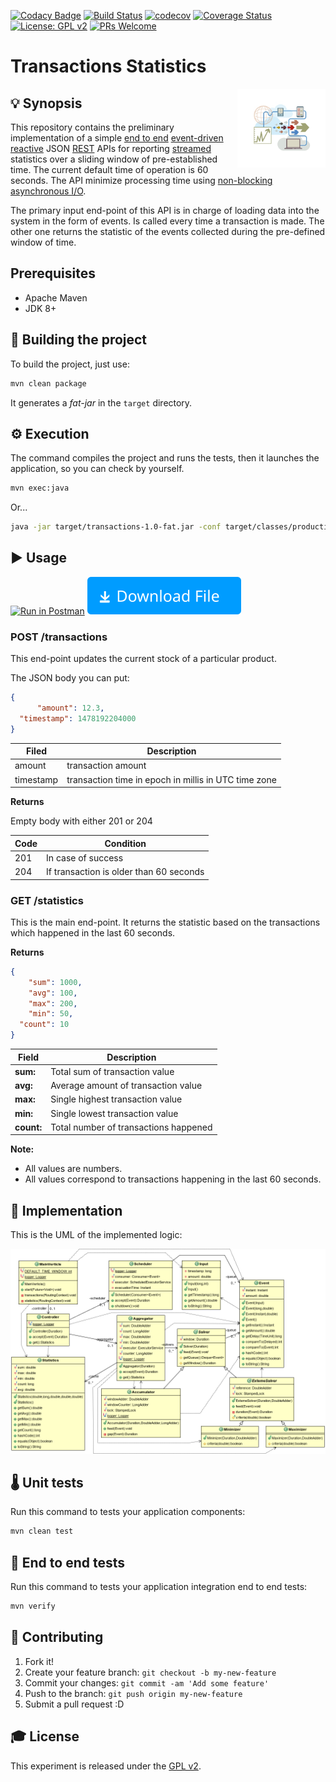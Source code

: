 [![Codacy Badge](https://api.codacy.com/project/badge/Grade/7e7b4472a8d342e3839dd70cbc600838)](https://www.codacy.com/app/cmr/workbook?utm_source=github.com&amp;utm_medium=referral&amp;utm_content=crgz/workbook&amp;utm_campaign=Badge_Grade)
[![Build Status](https://travis-ci.org/crgz/transactions.svg?branch=master)](https://travis-ci.org/crgz/transactions)
[![codecov](https://codecov.io/gh/crgz/transactions/branch/master/graph/badge.svg)](https://codecov.io/gh/crgz/transactions)
[![Coverage Status](https://coveralls.io/repos/github/crgz/transactions/badge.svg?branch=master)](https://coveralls.io/github/crgz/transactions?branch=master)
[![License: GPL v2](https://img.shields.io/badge/License-GPL%20v2-blue.svg)](https://www.gnu.org/licenses/old-licenses/gpl-2.0.en.html)
[![PRs Welcome](https://img.shields.io/badge/PRs-welcome-brightgreen.svg?style=flat-square)](http://makeapullrequest.com)


# Transactions Statistics
<img src="./doc/icons/streaming-icon.jpg?raw=true" width="20%" align="right" style="border:20px solid white">

## 💡 Synopsis

This repository contains the preliminary implementation of a simple [end to end](https://en.wikipedia.org/wiki/End-to-end_principle) [event-driven](https://en.wikipedia.org/wiki/Event-driven_programming) [reactive](https://en.wikipedia.org/wiki/Reactive_programming) JSON [REST](https://en.wikipedia.org/wiki/Representational_state_transfer) APIs for reporting [streamed](https://en.wikipedia.org/wiki/Event_stream_processing) statistics over a sliding window of pre-established time. The current default time of operation is 60 seconds. The API minimize processing time using [non-blocking asynchronous I/O](https://en.wikipedia.org/wiki/Asynchronous_I/O).

The primary input end-point of this API is in charge of loading data into the system in the form of events. Is called every time a transaction is made. The other one returns the statistic of the events collected during the pre-defined window of time. 

## Prerequisites

* Apache Maven
* JDK 8+

## 💾 Building the project

To build the project, just use:
```bash
mvn clean package
```
It generates a _fat-jar_ in the `target` directory.
## ⚙️ Execution
The command compiles the project and runs the tests, then  it launches the application, so you can check by yourself.

```bash
mvn exec:java
```
Or...
```bash
java -jar target/transactions-1.0-fat.jar -conf target/classes/production-config.json
```
## ▶️ Usage
[![Run in Postman](https://run.pstmn.io/button.svg)](https://app.getpostman.com/run-collection/73a0c326f4f0d15061d1) [![Download Collection](doc/icons/download1.svg)](doc/Transactions-API.postman_collection.json)

### POST /transactions
This end-point updates the current stock of a particular product. 

The JSON body you can put:

```json
{
      "amount": 12.3,
  "timestamp": 1478192204000
}
```

| Filed     | Description                                          |
|-----------|------------------------------------------------------|
| amount    | transaction amount                                   |
| timestamp | transaction time in epoch in millis in UTC time zone |

**Returns**

Empty body with either 201 or 204

| Code   | Condition                               |
|--------|-----------------------------------------|
|   201  | In case of success                      |
|   204  | If transaction is older than 60 seconds |

### GET /statistics

This is the main end-point. It returns the statistic based on the transactions which happened in the last 60
seconds.

**Returns**

```json
{
    "sum": 1000,
    "avg": 100,
    "max": 200,
    "min": 50,
  "count": 10
}
```

| Field     | Description                           |
|-----------|---------------------------------------|
|**sum:**   | Total sum of transaction value        |
|**avg:**   | Average  amount of transaction value  |
|**max:**   | Single highest transaction value      | 
|**min:**   | Single lowest transaction value       |
|**count:** | Total number of transactions happened |

**Note:**
* All values are numbers.
* All values correspond to transactions happening in the last 60 seconds.

## 🚅 Implementation
This is the UML of the implemented logic:

![classes](doc/classes.png)

## 🌡 Unit tests
Run this command to tests your application components:

```bash
mvn clean test
```
## 🏁 End to end tests
Run this command to tests your application integration end to end tests:

```bash
mvn verify
```
## 🎁 Contributing

1. Fork it!
2. Create your feature branch: `git checkout -b my-new-feature`
3. Commit your changes: `git commit -am 'Add some feature'`
4. Push to the branch: `git push origin my-new-feature`
5. Submit a pull request :D

## 🎓 License
This experiment is released under the [GPL v2](https://www.gnu.org/licenses/old-licenses/gpl-2.0.en.html).
